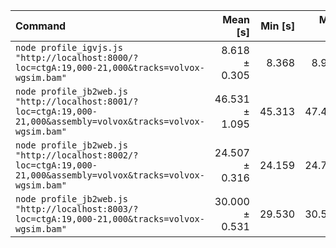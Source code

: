 | Command | Mean [s] | Min [s] | Max [s] | Relative |
|:---|---:|---:|---:|---:|
| `node profile_igvjs.js "http://localhost:8000/?loc=ctgA:19,000-21,000&tracks=volvox-wgsim.bam"` | 8.618 ± 0.305 | 8.368 | 8.957 | 1.00 |
| `node profile_jb2web.js "http://localhost:8001/?loc=ctgA:19,000-21,000&assembly=volvox&tracks=volvox-wgsim.bam"` | 46.531 ± 1.095 | 45.313 | 47.433 | 5.40 ± 0.23 |
| `node profile_jb2web.js "http://localhost:8002/?loc=ctgA:19,000-21,000&assembly=volvox&tracks=volvox-wgsim.bam"` | 24.507 ± 0.316 | 24.159 | 24.779 | 2.84 ± 0.11 |
| `node profile_jb2web.js "http://localhost:8003/?loc=ctgA:19,000-21,000&tracks=volvox-wgsim.bam"` | 30.000 ± 0.531 | 29.530 | 30.575 | 3.48 ± 0.14 |
